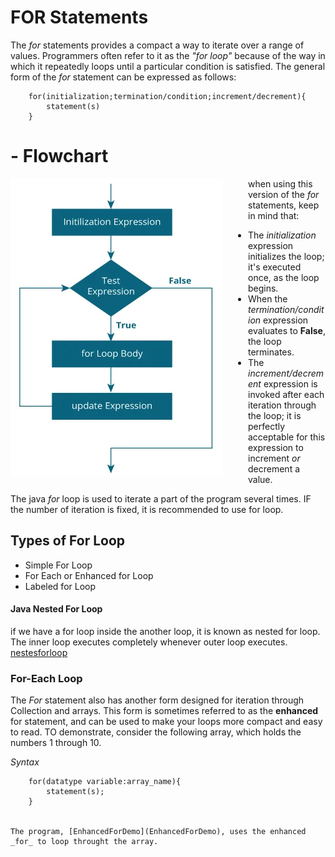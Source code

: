 # FOR Statements

The _for_ statements provides a compact a way to iterate over a range of values. Programmers often refer to it as the _"for loop"_ because of the way in which it repeatedly loops until a particular condition is satisfied. The general form of the _for_ statement can be expressed as follows:

```
    for(initialization;termination/condition;increment/decrement){
        statement(s)
    }
```

# - Flowchart

<img src ="forloop.jpg" alt="For loop flowchart" style="float: left; margin-right:40px;">

when using this version of the _for_ statements, keep in mind that:

- The _initialization_ expression initializes the loop; it's executed once, as the loop begins.
- When the _termination/condition_ expression evaluates to **False**, the loop terminates.
- The _increment/decrement_ expression is invoked after each iteration through the loop; it is perfectly acceptable for this expression to increment _or_ decrement a value.

The java _for_ loop is used to iterate a part of the program several times. IF the number of iteration is fixed, it is recommended to use for loop.

## Types of For Loop

- Simple For Loop
- For Each or Enhanced for Loop
- Labeled for Loop

#### Java Nested For Loop

if we have a for loop inside the another loop, it is known as nested for loop. The inner loop executes completely whenever outer loop executes.
[nestesforloop](NestedForLoop.java)

### For-Each Loop

The _For_ statement also has another form designed for iteration through Collection and arrays. This form is sometimes referred to as the **enhanced** for statement, and can be used to make your loops more compact and easy to read. TO demonstrate, consider the following array, which holds the numbers 1 through 10.

_Syntax_

```
    for(datatype variable:array_name){
        statement(s);
    }


The program, [EnhancedForDemo](EnhancedForDemo), uses the enhanced _for_ to loop throught the array.
```
